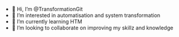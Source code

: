 - 👋 Hi, I’m @TransformationGit
- 👀 I’m interested in automatisation and system transformation
- 🌱 I’m currently learning HTM
- 💞️ I’m looking to collaborate on improving my skillz and knowledge


<!---
TransformationGit/TransformationGit is a ✨ special ✨ repository because its `README.md` (this file) appears on your GitHub profile.
You can click the Preview link to take a look at your changes.
--->
